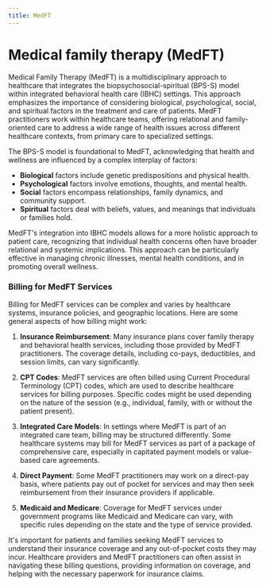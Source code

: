 ```yaml
---
title: MedFT
---
```


# Medical family therapy (MedFT)

Medical Family Therapy (MedFT) is a multidisciplinary approach to healthcare that integrates the biopsychosocial-spiritual (BPS-S) model within integrated behavioral health care (IBHC) settings. This approach emphasizes the importance of considering biological, psychological, social, and spiritual factors in the treatment and care of patients. MedFT practitioners work within healthcare teams, offering relational and family-oriented care to address a wide range of health issues across different healthcare contexts, from primary care to specialized settings.

The BPS-S model is foundational to MedFT, acknowledging that health and wellness are influenced by a complex interplay of factors:

- **Biological** factors include genetic predispositions and physical health.
- **Psychological** factors involve emotions, thoughts, and mental health.
- **Social** factors encompass relationships, family dynamics, and community support.
- **Spiritual** factors deal with beliefs, values, and meanings that individuals or families hold.

MedFT's integration into IBHC models allows for a more holistic approach to patient care, recognizing that individual health concerns often have broader relational and systemic implications. This approach can be particularly effective in managing chronic illnesses, mental health conditions, and in promoting overall wellness.

### Billing for MedFT Services

Billing for MedFT services can be complex and varies by healthcare systems, insurance policies, and geographic locations. Here are some general aspects of how billing might work:

1. **Insurance Reimbursement**: Many insurance plans cover family therapy and behavioral health services, including those provided by MedFT practitioners. The coverage details, including co-pays, deductibles, and session limits, can vary significantly.

2. **CPT Codes**: MedFT services are often billed using Current Procedural Terminology (CPT) codes, which are used to describe healthcare services for billing purposes. Specific codes might be used depending on the nature of the session (e.g., individual, family, with or without the patient present).

3. **Integrated Care Models**: In settings where MedFT is part of an integrated care team, billing may be structured differently. Some healthcare systems may bill for MedFT services as part of a package of comprehensive care, especially in capitated payment models or value-based care agreements.

4. **Direct Payment**: Some MedFT practitioners may work on a direct-pay basis, where patients pay out of pocket for services and may then seek reimbursement from their insurance providers if applicable.

5. **Medicaid and Medicare**: Coverage for MedFT services under government programs like Medicaid and Medicare can vary, with specific rules depending on the state and the type of service provided.

It's important for patients and families seeking MedFT services to understand their insurance coverage and any out-of-pocket costs they may incur. Healthcare providers and MedFT practitioners can often assist in navigating these billing questions, providing information on coverage, and helping with the necessary paperwork for insurance claims.